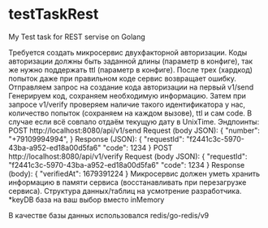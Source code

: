 # testTaskRest
My Test task for REST servise on Golang

Требуется создать микросервис двухфакторной авторизации. Коды авторизации должны быть 
заданной длины (параметр в конфиге), так же нужно поддержать ttl (параметр в конфиге). После 
трех (хардкод) попыток даже при правильном коде сервис возвращает ошибку.
Отправляем запрос на создание кода авторизации на первый v1/send
Генерируем код, сохраняем необходимую информацию.
Затем при запросе v1/verify проверяем наличие такого идентификатора у нас, количество попыток 
(сохраняем на каждом вызове), ttl и сам code. В случае если всё совпало отдаём текущую дату в 
UnixTime.
Эндпоинты:
POST http://localhost:8080/api/v1/send
Request (body JSON):
{
 "number": "+79109994994",
}
Response (JSON):
{
 "requestId": "f2441c3c-5970-43ba-a952-ed18a00d5fa6"
"code": 1234
}
POST http://localhost:8080/api/v1/verify
Request (body JSON):
{
 "requestId": "f2441c3c-5970-43ba-a952-ed18a00d5fa6"
"code": 1234
}
Response (body): 
{
 "verifiedAt": 1679391224
}
Микросервис должен уметь хранить информацию в памяти сервиса (восстанавливать при 
перезагрузке сервиса).
Структура данных/таблиц на усмотрение разработчика.
*keyDB база на ваш выбор вместо inMemory


В качестве базы данных использовался redis/go-redis/v9
